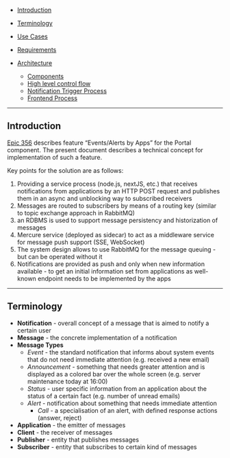 - [Introduction](#introduction)
- [Terminology](#terminology)
- [Use Cases](./05_requirements.md#use-cases)
- [Requirements](./05_requirements.md#requirements-1)

- [Architecture](./10_architecture.md)
    - [Components](./10_architecture.md#components)
    - [High level control flow](./10_architecture.md#high-level-control-flow)
    - [Notification Trigger Process](./10_architecture.md#notification-trigger-process)
    - [Frontend Process](./10_architecture.md#frontend-process)
---
## Introduction

[Epic 356](https://git.knut.univention.de/groups/univention/-/epics/356) describes feature “Events/Alerts by Apps” for the Portal component. The present document describes a technical concept for implementation of such a feature.

Key points for the solution are as follows:

1. Providing a service process (node.js, nextJS, etc.) that receives notifications from applications by an HTTP POST request and publishes them in an async and unblocking way to subscribed receivers
1. Messages are routed to subscribers by means of a routing key (similar to topic exchange approach in RabbitMQ)
1. an RDBMS is used to support message persistency and historization of messages
1. Mercure service (deployed as sidecar) to act as a middleware service for message push support (SSE, WebSocket)
1. The system design allows to use RabbitMQ for the message queuing - but can be operated without it
1. Notifications are provided as push and only when new information available - to get an initial information set from applications as well-known endpoint needs to be implemented by the apps

---
## Terminology

- **Notification** - overall concept of a message that is aimed to notify a certain user
- **Message** - the concrete implementation of a notification
- **Message Types**
    - _Event_ - the standard notification that informs about system events that do not need immediate attention (e.g. received a new email) 
    - _Announcement_ - something that needs greater attention and is displayed as a colored bar over the whole screen (e.g. server maintenance today at 16:00)
    - _Status_ - user specific information from an application about the status of a certain fact (e.g. number of unread emails)
    - _Alert_ - notification about something that needs immediate attention
        - _Call_ - a specialisation of an alert, with defined response actions (answer, reject)
- **Application** - the emitter of messages
- **Client** - the receiver of messages
- **Publisher** - entity that publishes messages
- **Subscriber** - entity that subscribes to certain kind of messages